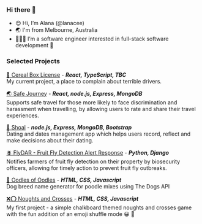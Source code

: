 ### Hi there 👋

- 😊  Hi, I’m Alana (@lanacee)
- 🌏  I'm from Melbourne, Australia
- 👩🏻‍💻  I’m a software engineer interested in full-stack software development 🌱

### Selected Projects ###

[🥣 Cereal Box License](https://github.com/lanacee/project-cereal-box) - ***React, TypeScript, TBC*** <br>
My current project, a place to complain about terrible drivers.

[🌏 Safe Journey](https://github.com/lanacee/project-safe-journey) - ***React, node.js, Express, MongoDB*** <br>
Supports safe travel for those more likely to face discrimination and harassment when travelling, by allowing users to rate and share their travel experiences.

[🐠 Shoal](https://github.com/lanacee/project-shoal) - ***node.js, Express, MongoDB, Bootstrap*** <br>
Dating and dates management app which helps users record, reflect and make decisions about their dating.

[🪰 FlyDAR - Fruit Fly Detection Alert Response](https://github.com/lanacee/project-flyDAR) - ***Python, Django*** <br>
Notifies farmers of fruit fly detection on their property by biosecurity officers, allowing for timely action to prevent fruit fly outbreaks.

[🐶 Oodles of Oodles](https://github.com/lanacee/project-oodles-of-oodles) - ***HTML, CSS, Javascript*** <br>
Dog breed name generator for poodle mixes using The Dogs API

[❌⭕ Noughts and Crosses](https://github.com/lanacee/project-noughts-and-crosses/) - ***HTML, CSS, Javascript*** <br>
My first project - a simple chalkboard themed noughts and crosses game with the fun addition of an emoji shuffle mode 😀 🔀 <br>


<!--
**lanacee/lanacee** is a ✨ _special_ ✨ repository because its `README.md` (this file) appears on your GitHub profile.

Here are some ideas to get you started:

- 🔭 I’m currently working on ...
- 🌱 I’m currently learning ...
- 👯 I’m looking to collaborate on ...
- 🤔 I’m looking for help with ...
- 💬 Ask me about ...
- 📫 How to reach me: ...
- 😄 Pronouns: ...
- ⚡ Fun fact: ...
-->
